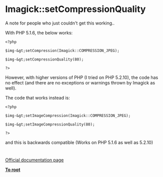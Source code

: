 # Imagick::setCompressionQuality





A note for people who just couldn&apos;t get this working..



With PHP 5.1.6, the below works:





```
<?php

$img-&gt;setCompression(Imagick::COMPRESSION_JPEG);

$img-&gt;setCompressionQuality(80);

?>
```




However, with higher versions of PHP (I tried on PHP 5.2.10), the code has no effect (and there are no exceptions or warnings thrown by Imagick as well).



The code that works instead is:





```
<?php

$img-&gt;setImageCompression(Imagick::COMPRESSION_JPEG);

$img-&gt;setImageCompressionQuality(80);

?>
```




and this is backwards compatible (Works on PHP 5.1.6 as well as 5.2.10)

  

#

[Official documentation page](https://www.php.net/manual/en/imagick.setcompressionquality.php)

**[To root](/README.md)**